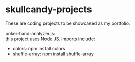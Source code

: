 # skullcandy-projects
These are coding projects to be showcased as my portfolio.


poker-hand-analyzer.js: </br>
this project uses Node JS. imports include: </br>
- colors: npm install colors </br>
- shuffle-array: npm install shuffle-array </br>
